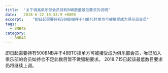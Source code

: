```yaml
---
title:  "关于调高俱乐部会员持有BNB数量最低要求的说明"
date:   2018-6-22 10:33:9 +0800
excerpt:	"即日起需要持有500BNB并于48BTC挂单方可被接受成为俱乐部会员"
tags:
  - BNB48
category:
  - BNB48
---
```


即日起需要持有500BNB并于48BTC挂单方可被接受成为俱乐部会员，唯已加入俱乐部的会员如持仓不足此数目暂不做强制要求。
2018.7.15日起该最低数目要求仍将继续上调。
